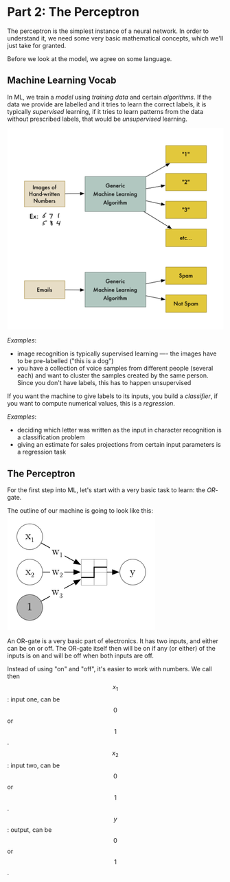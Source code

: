 <script src="https://cdn.mathjax.org/mathjax/latest/MathJax.js?config=TeX-AMS-MML_HTMLorMML" type="text/javascript"></script> 

Part 2: The Perceptron
==================

The perceptron is the simplest instance of a neural network. In order to understand it, we need some very basic mathematical concepts, which we'll just take for granted.

Before we look at the model, we agree on some language.

## Machine Learning Vocab

In ML, we train a _model_ using _training data_ and certain _algorithms_. If the data we provide are labelled and it tries to learn the correct labels, it is typically _supervised_ learning, if it tries to learn patterns from the data without prescribed labels, that would be _unsupervised_ learning.

![Schema](Schema.png)

*Examples*:

- image recognition is typically supervised learning —- the images have to be pre-labelled ("this is a dog")
- you have a collection of voice samples from different people (several each) and want to cluster the samples created by the same person. Since you don't have labels, this has to happen unsupervised

If you want the machine to give labels to its inputs, you build a _classifier_, if you want to compute numerical values, this is a _regression_.

*Examples*:

- deciding which letter was written as the input in character recognition is a classification problem
- giving an estimate for sales projections from certain input parameters is a regression task

## The Perceptron

For the first step into ML, let's start with a very basic task to learn: the *OR*-gate.

The outline of our machine is going to look like this: 
![OR-NN](OR.png)

An OR-gate is a very basic part of electronics. It has two inputs, and either can be on or off. The OR-gate itself then will be on if any (or either) of the inputs is on and will be off when both inputs are off.

Instead of using "on" and "off", it's easier to work with numbers. We call then
$$x_1$$: input one, can be $$0$$ or $$1$$.
$$x_2$$: input two, can be $$0$$ or $$1$$.
$$y$$: output, can be $$0$$ or $$1$$.
